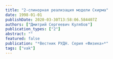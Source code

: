 ```yaml
---
title: "2-спинорная реализация модели Скирма"
date: 1998-01-01
publishDate: 2020-03-30T13:58:06.584407Z
authors: ["Дмитрий Сергеевич Кулябов"]
publication_types: ["2"]
abstract: ""
featured: false
publication: "*Вестник РУДН. Серия «‬Физика‭»*"
tags: ["vak"]
---
```


